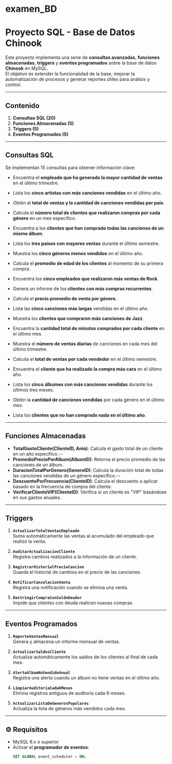 # examen_BD

# Proyecto SQL - Base de Datos Chinook

Este proyecto implementa una serie de **consultas avanzadas**, **funciones almacenadas**, **triggers** y **eventos programados** sobre la base de datos **Chinook** en MySQL.  
El objetivo es extender la funcionalidad de la base, mejorar la automatización de procesos y generar reportes útiles para análisis y control.

---

## Contenido

1. **Consultas SQL (20)**
2. **Funciones Almacenadas (5)**
3. **Triggers (5)**
4. **Eventos Programados (5)**

---

## Consultas SQL

Se implementan 15 consultas para obtener información clave:
- Encuentra el **empleado que ha generado la mayor cantidad de ventas** en el último trimestre.

- Lista los **cinco artistas con más canciones vendidas** en el último año.

- Obtén el **total de ventas y la cantidad de canciones vendidas por país**.

- Calcula el **número total de clientes que realizaron compras por cada género** en un mes específico.

- Encuentra a los **clientes que han comprado todas las canciones de un mismo álbum**.

- Lista los **tres países con mayores ventas** durante el último semestre.

- Muestra los **cinco géneros menos vendidos** en el último año.

- Calcula el **promedio de edad de los clientes** al momento de su primera compra.

- Encuentra los **cinco empleados que realizaron más ventas de Rock**.

- Genera un informe de los **clientes con más compras recurrentes**.

- Calcula el **precio promedio de venta por género**.

- Lista las **cinco canciones más largas** vendidas en el último año.

- Muestra los **clientes que compraron más canciones de Jazz**.

- Encuentra la **cantidad total de minutos comprados por cada cliente** en el último mes.

- Muestra el **número de ventas diarias** de canciones en cada mes del último trimestre.

- Calcula el **total de ventas por cada vendedor** en el último semestre.

- Encuentra el **cliente que ha realizado la compra más cara** en el último año.

- Lista los **cinco álbumes con más canciones vendidas** durante los últimos tres meses.

- Obtén la **cantidad de canciones vendidas** por cada género en el último mes.

- Lista los **clientes que no han comprado nada en el último año**.

---

## Funciones Almacenadas

- **TotalGastoCliente(ClienteID, Anio)**: Calcula el gasto total de un cliente en un año específico.--
- **PromedioPrecioPorAlbum(AlbumID)**: Retorna el precio promedio de las canciones de un álbum.
- **DuracionTotalPorGenero(GeneroID)**: Calcula la duración total de todas las canciones vendidas de un género específico.--
- **DescuentoPorFrecuencia(ClienteID)**: Calcula el descuento a aplicar basado en la frecuencia de compra del cliente.
- **VerificarClienteVIP(ClienteID)**: Verifica si un cliente es "VIP" basándose en sus gastos anuales.
---

## Triggers

1. **`ActualizarTotalVentasEmpleado`**  
   Suma automáticamente las ventas al acumulado del empleado que realizó la venta.

2. **`AuditarActualizacionCliente`**  
   Registra cambios realizados a la información de un cliente.

3. **`RegistrarHistorialPrecioCancion`**  
   Guarda el historial de cambios en el precio de las canciones.

4. **`NotificarCancelacionVenta`**  
   Registra una notificación cuando se elimina una venta.

5. **`RestringirCompraConSaldoDeudor`**  
   Impide que clientes con deuda realicen nuevas compras.

---

##  Eventos Programados

1. **`ReporteVentasMensual`**  
   Genera y almacena un informe mensual de ventas.

2. **`ActualizarSaldosCliente`**  
   Actualiza automáticamente los saldos de los clientes al final de cada mes.

3. **`AlertaAlbumNoVendidoAnual`**  
   Registra una alerta cuando un álbum no tiene ventas en el último año.

4. **`LimpiarAuditoriaCada6Meses`**  
   Elimina registros antiguos de auditoría cada 6 meses.

5. **`ActualizarListaDeGenerosPopulares`**  
   Actualiza la lista de géneros más vendidos cada mes.

---

## ⚙️ Requisitos

- MySQL 8.x o superior
- Activar el **programador de eventos**:
  ```sql
  SET GLOBAL event_scheduler = ON;
